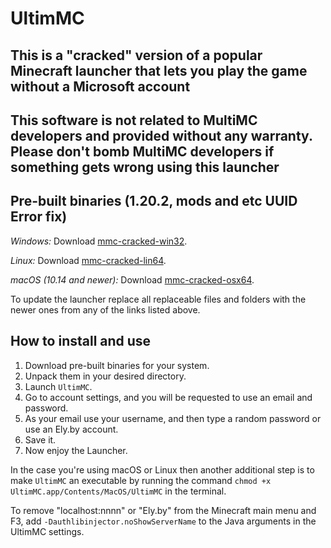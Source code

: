 # UltimMC

## This is a "cracked" version of a popular Minecraft launcher that lets you play the game without a Microsoft account

## This software is not related to MultiMC developers and provided without any warranty. Please don't bomb MultiMC developers if something gets wrong using this launcher

## Pre-built binaries (1.20.2, mods and etc UUID Error fix)

*Windows:* Download [mmc-cracked-win32](https://github.com/dptmc/Launcher/releases/download/uuid-fix/mmc-cracked-win32.zip).

*Linux:* Download [mmc-cracked-lin64](https://github.com/dptmc/Launcher/releases/download/uuid-fix/mmc-cracked-lin64.zip).

*macOS (10.14 and newer):* Download [mmc-cracked-osx64](https://github.com/dptmc/Launcher/releases/download/uuid-fix/mmc-cracked-osx64.zip).

To update the launcher replace all replaceable files and folders with the newer ones from any of the links listed above.

## How to install and use

1. Download pre-built binaries for your system.
2. Unpack them in your desired directory.
3. Launch `UltimMC`.
4. Go to account settings, and you will be requested to use an email and password.
5. As your email use your username, and then type a random password or use an Ely.by account.
6. Save it.
7. Now enjoy the Launcher.

In the case you're using macOS or Linux then another additional step is to make `UltimMC` an executable by running the command `chmod +x UltimMC.app/Contents/MacOS/UltimMC` in the terminal.

To remove "localhost:nnnn" or "Ely.by" from the Minecraft main menu and F3, add `-Dauthlibinjector.noShowServerName` to the Java arguments in the UltimMC settings.
